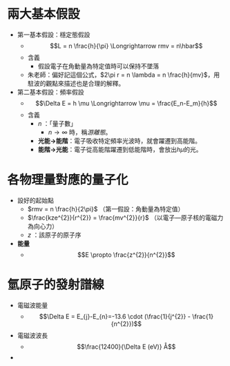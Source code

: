 # 兩大基本假設
- 第一基本假設：穩定態假設
	- $$L = n \frac{h}{\pi} \Longrightarrow rmv = n\hbar$$
	- 含義
		- 假設電子在角動量為特定值時可以保持不墜落
	- 朱老師：偏好記這個公式，$2\pi r = n \lambda = n \frac{h}{mv}$，用駐波的觀點來描述也是合理的解釋。
- 第二基本假設：頻率假設
	- $$\Delta E = h \mu \Longrightarrow \mu = \frac{E_n-E_m}{h}$$
	- 含義
		- $n$ ：「量子數」
			- $n \rightarrow \infty$ 時，稱*游離態*。 
		- **光能->能階**：電子吸收特定頻率光波時，就會躍遷到高能階。
		- **能階->光能**：電子從高能階躍遷到低能階時，會放出$h \mu$的光。

# 各物理量對應的量子化
- 設好的起始點
	- $rmv = n \frac{h}{2\pi}$  （第一假設：角動量為特定值）
	- $\frac{kze^{2}}{r^{2}} = \frac{mv^{2}}{r}$  （以電子—原子核的電磁力為向心力）
	- $z$ ：該原子的原子序
- **能量**
	- $$E \propto  \frac{z^{2}}{n^{2}}$$

# 氫原子的發射譜線
- 電磁波能量
	- $$\Delta E = E_{j}-E_{n}=-13.6 \cdot (\frac{1}{j^{2}} - \frac{1}{n^{2}})$$
- 電磁波波長
	- $$\frac{12400}{\Delta E (eV)} Å$$
- 